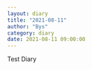 ```yaml
---
layout: diary
title: "2021-08-11"
author: "Bys"
category: diary
date: 2021-08-11 09:00:00
---
```


Test Diary